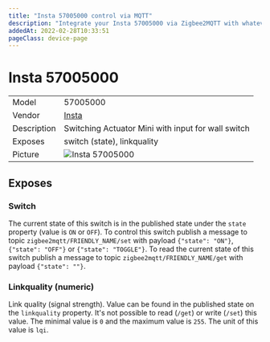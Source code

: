 ```yaml
---
title: "Insta 57005000 control via MQTT"
description: "Integrate your Insta 57005000 via Zigbee2MQTT with whatever smart home infrastructure you are using without the vendor's bridge or gateway."
addedAt: 2022-02-28T10:33:51
pageClass: device-page
---
```


<!-- !!!! -->
<!-- ATTENTION: This file is auto-generated through docgen! -->
<!-- You can only edit the "Notes"-Section between the two comment lines "Notes BEGIN" and "Notes END". -->
<!-- Do not use h1 or h2 heading within "## Notes"-Section. -->
<!-- !!!! -->

# Insta 57005000

|     |     |
|-----|-----|
| Model | 57005000  |
| Vendor  | [Insta](/supported-devices/#v=Insta)  |
| Description | Switching Actuator Mini with input for wall switch |
| Exposes | switch (state), linkquality |
| Picture | ![Insta 57005000](https://www.zigbee2mqtt.io/images/devices/57005000.jpg) |


<!-- Notes BEGIN: You can edit here. Add "## Notes" headline if not already present. -->


<!-- Notes END: Do not edit below this line -->



## Exposes

### Switch 
The current state of this switch is in the published state under the `state` property (value is `ON` or `OFF`).
To control this switch publish a message to topic `zigbee2mqtt/FRIENDLY_NAME/set` with payload `{"state": "ON"}`, `{"state": "OFF"}` or `{"state": "TOGGLE"}`.
To read the current state of this switch publish a message to topic `zigbee2mqtt/FRIENDLY_NAME/get` with payload `{"state": ""}`.

### Linkquality (numeric)
Link quality (signal strength).
Value can be found in the published state on the `linkquality` property.
It's not possible to read (`/get`) or write (`/set`) this value.
The minimal value is `0` and the maximum value is `255`.
The unit of this value is `lqi`.

